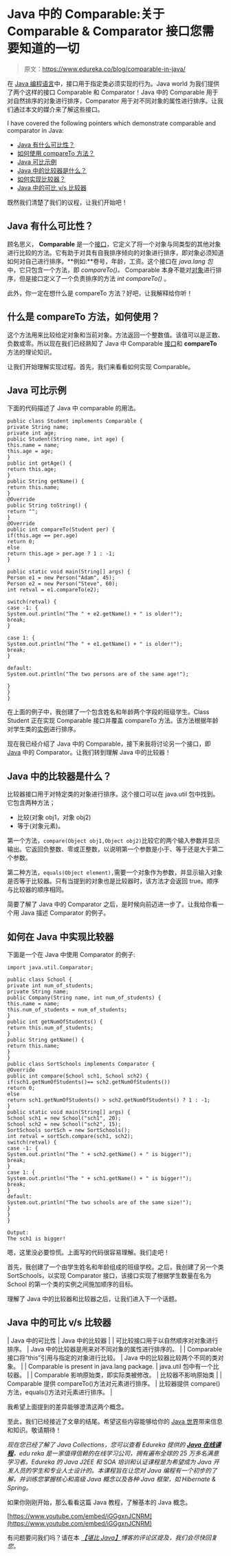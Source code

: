 # Java 中的 Comparable:关于 Comparable & Comparator 接口您需要知道的一切

> 原文：<https://www.edureka.co/blog/comparable-in-java/>

在 [Java 编程语言](https://www.edureka.co/blog/java-tutorial/)中，接口用于指定类必须实现的行为。Java world 为我们提供了两个这样的接口 Comparable 和 Comparator！Java 中的 Comparable 用于对自然排序的对象进行排序，Comparator 用于对不同对象的属性进行排序。让我们通过本文的媒介来了解这些接口。

I have covered the following pointers which demonstrate comparable and comparator in Java:

*   [Java 有什么可比性？](#WhatiscomparableinJava?)
*   [如何使用 compareTo 方法？](#HowtousethecompareTomethod?)
*   [Java 可比示例](#Javacomparableexample)
*   [Java 中的比较器是什么？](#WhatiscomparatorinJava?)
*   [如何实现比较器？](#Howtoimplementacomparator?)
*   [Java 中的可比 v/s 比较器](#Comparablev/sComparatorinJava)

既然我们清楚了我们的议程，让我们开始吧！

## **Java 有什么可比性？**

顾名思义， **Comparable** 是一个[接口](https://www.edureka.co/blog/java-interface/)，它定义了将一个对象与同类型的其他对象进行比较的方法。它有助于对具有自我排序倾向的对象进行排序，即对象必须知道如何对自己进行排序。**例如:**卷号，年龄，工资。这个接口在 *java.lang 包*中，它只包含一个方法，即 *compareTo()。* Comparable 本身不能对[对象](https://www.edureka.co/blog/java-tutorial/#obj)进行排序，但是接口定义了一个负责排序的方法 *int compareTo()* 。

此外，你一定在想什么是 compareTo 方法？好吧，让我解释给你听！

## **什么是 compareTo 方法，如何使用？**

这个方法用来比较给定对象和当前对象。方法返回一个整数值。该值可以是正数、负数或零。所以现在我们已经熟知了 Java 中 Comparable [接口](https://www.edureka.co/blog/java-interface/)和 **compareTo** 方法的理论知识。

让我们开始理解实现过程。首先，我们来看看如何实现 Comparable。

## **Java 可比示例**

下面的代码描述了 Java 中 comparable 的用法。

```
public class Student implements Comparable {
private String name;
private int age;
public Student(String name, int age) {
this.name = name;
this.age = age;
}
public int getAge() {
return this.age;
}
public String getName() {
return this.name;
}
@Override
public String toString() {
return "";
}
@Override
public int compareTo(Student per) {
if(this.age == per.age)
return 0;
else
return this.age > per.age ? 1 : -1;
}

public static void main(String[] args) {
Person e1 = new Person("Adam", 45);
Person e2 = new Person("Steve", 60);
int retval = e1.compareTo(e2);

switch(retval) {
case -1: {
System.out.println("The " + e2.getName() + " is older!");
break;
}

case 1: {
System.out.println("The " + e1.getName() + " is older!");
break;
}

default:
System.out.println("The two persons are of the same age!");

}
}
}
```

在上面的例子中，我创建了一个包含姓名和年龄两个字段的班级学生。Class Student 正在实现 Comparable 接口并覆盖 compareTo 方法。该方法根据年龄对学生类的[实例](https://www.edureka.co/blog/instance-variable-in-java/)进行排序。

现在我已经介绍了 Java 中的 Comparable，接下来我将讨论另一个接口，即 [Java](https://www.edureka.co/blog/what-is-java/) 中的 Comparator。让我们转到理解 Java 中的比较器！

## **Java 中的比较器是什么？**

比较器接口用于对特定类的对象进行排序。这个接口可以在 java.util 包中找到。它包含两种方法；

*   比较(对象 obj1，对象 obj2)
*   等于(对象元素)。

第一个方法，`compare(Object obj1,Object obj2)`比较它的两个输入参数并显示输出。它返回负整数、零或正整数，以说明第一个参数是小于、等于还是大于第二个参数。

第二种方法，`equals(Object element),`需要一个对象作为参数，并显示输入对象是否等于比较器。只有当提到的对象也是比较器时，该方法才会返回 true。顺序与比较器的顺序相同。

简要了解了 Java 中的 Comparator 之后，是时候向前迈进一步了。让我给你看一个用 Java 描述 Comparator 的例子。

## **如何在 Java 中实现比较器**

下面是一个在 Java 中使用 Comparator 的例子:

```
import java.util.Comparator;

public class School {
private int num_of_students;
private String name;
public Company(String name, int num_of_students) {
this.name = name;
this.num_of_students = num_of_students;
}
public int getNumOfStudents() {
return this.num_of_students;
}
public String getName() {
return this.name;
}
}
public class SortSchools implements Comparator {
@Override
public int compare(School sch1, School sch2) {
if(sch1.getNumOfStudents()== sch2.getNumOfStudents())
return 0;
else
return sch1.getNumOfStudents() > sch2.getNumOfStudents() ? 1 : -1;
}
public static void main(String[] args) {
School sch1 = new School("sch1", 20);
School sch2 = new School("sch2", 15);
SortSchools sortSch = new SortSchools();
int retval = sortSch.compare(sch1, sch2);
switch(retval) {
case -1: {
System.out.println("The " + sch2.getName() + " is bigger!");
break;
}
case 1: {
System.out.println("The " + sch1.getName() + " is bigger!");
break;
}
default:
System.out.println("The two schools are of the same size!");
}
}
}

Output:
The sch1 is bigger!
```

嗯，这里没必要惊慌。上面写的代码很容易理解。我们走吧！

首先，我创建了一个由学生姓名和年龄组成的班级学校。之后，我创建了另一个类 SortSchools，以实现 Comparator 接口，该接口实现了根据学生数量在名为 School 的第一个类的实例之间施加顺序的目标。

理解了 Java 中的比较器和比较器之后，让我们进入下一个话题。

## **Java 中的可比 v/s 比较器**

| Java 中的可比性 | Java 中的比较器 |
| 可比较接口用于以自然顺序对对象进行排序。 | Java 中的比较器是用来对不同对象的属性进行排序的。 |
| Comparable 接口将“this”引用与指定的对象进行比较。 | Java 中的比较器比较两个不同的类对象。 |
| Comparable is present in java.lang package. | java.util 包中有一个比较器。 |
| Comparable 影响原始类，即实际类被修改。 | 比较器不影响原始类 |
| Comparable 提供 compareTo()方法对元素进行排序。 | 比较器提供 compare()方法，equals()方法对元素进行排序。 |

我希望上面提到的差异能够澄清这两个概念。

至此，我们已经接近了文章的结尾。希望这些内容能够给你的 [Java 世界](https://docs.oracle.com/javase/tutorial/)带来信息和知识。敬请期待！

*现在您已经了解了 Java Collections，您可以查看 Edureka 提供的* [***Java 在线课程***](https://www.edureka.co/java-j2ee-training-course)*，edu reka 是一家值得信赖的在线学习公司，拥有遍布全球的 25 万多名满意学习者。Edureka 的 Java J2EE 和 SOA 培训和认证课程是为希望成为 Java 开发人员的学生和专业人士设计的。本课程旨在让您对 Java 编程有一个初步的了解，并训练您掌握核心和高级 Java 概念以及各种 Java 框架，如 Hibernate & Spring。*

如果你刚刚开始，那么看看这篇 Java 教程，了解基本的 Java 概念。

[https://www.youtube.com/embed/iGGgxnJCNRM](https://www.youtube.com/embed/iGGgxnJCNRM)

有问题要问我们吗？请在本 [*【堪比 Java】*](#_top)*博客的评论区提及，我们会尽快回复您。*